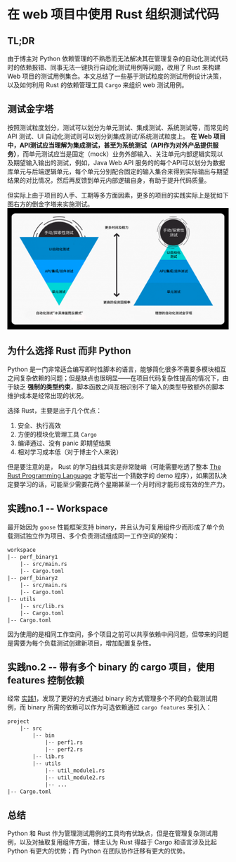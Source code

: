 # 在 web 项目中使用 Rust 组织测试代码

## TL;DR
由于博主对 Python 依赖管理的不熟悉而无法解决其在管理复杂的自动化测试代码时的依赖报错、同事无法一键执行自动化测试用例等问题，改用了 Rust 来构建 Web 项目的测试用例集合。本文总结了一些基于测试粒度的测试用例设计决策，以及如何利用 Rust 的依赖管理工具 `Cargo` 来组织 web 测试用例。

## 测试金字塔
按照测试粒度划分，测试可以划分为单元测试、集成测试、系统测试等，而常见的 API 测试、UI 自动化测试则可以划分到集成测试/系统测试粒度上。 **在 Web 项目中，API测试应当理解为集成测试，甚至为系统测试（API作为对外产品提供服务）**，而单元测试应当是固定（mock）业务外部输入、关注单元内部逻辑实现以及期望输入输出的测试，例如，Java Web API 服务的的每个API可以划分为数据库单元与后端逻辑单元，每个单元分别配合固定的输入集合来得到实际输出与期望结果的对比情况，然后再反馈到单元内部逻辑自身，有助于提升代码质量。

但实际上由于项目的人手、工期等多方面因素，更多的项目的实践实际上是犹如下图右方的倒金字塔来实施测试。
![测试金字塔](../static/测试金字塔.png)

## 为什么选择 Rust 而非 Python
Python 是一门非常适合编写即时性脚本的语言，能够简化很多不需要多模块相互之间复杂依赖的问题；但是缺点也很明显——在项目代码复杂性提高的情况下，由于缺乏 **强制的类型约束**，脚本函数之间互相识别不了输入的类型导致额外的脚本维护成本是经常出现的状况。

选择 Rust，主要是出于几个优点：
1. 安全、执行高效
2. 方便的模块化管理工具 `Cargo`
3. 编译通过、没有 panic 即期望结果
4. 相对学习成本低（对于博主个人来说）

但是要注意的是， Rust 的学习曲线其实是非常陡峭（可能需要吃透了整本 [The Rust Programming Language](https://doc.rust-lang.org/book/) 才能写出一个猜数字的 demo 程序），如果团队决定要学习的话，可能至少需要花两个星期甚至一个月时间才能形成有效的生产力。

## 实践no.1 -- Workspace
最开始因为 `goose` 性能框架支持 binary，并且认为可复用组件少而形成了单个负载测试独立作为项目、多个负责测试组成同一工作空间的架构：

```
workspace
|-- perf_binary1
    |-- src/main.rs
    |-- Cargo.toml
|-- perf_binary2
    |-- src/main.rs
    |-- Cargo.toml
|-- utils
    |-- src/lib.rs
    |-- Cargo.toml
|-- Cargo.toml
```

因为使用的是相同工作空间，多个项目之前可以共享依赖中间问题，但带来的问题是需要为每个负载测试创建新项目，增加配置复杂性。

## 实践no.2 -- 带有多个 binary 的 cargo 项目，使用 features 控制依赖
经常 [实践1](#实践no1----workspace)，发现了更好的方式通过 binary 的方式管理多个不同的负载测试用例，而 binary 所需的依赖可以作为可选依赖通过 `cargo features` 来引入：

```
project
    |-- src
        |-- bin
            |-- perf1.rs
            |-- perf2.rs
        |-- lib.rs
        |-- utils
            |-- util_module1.rs
            |-- util_module2.rs
            |-- ...
|-- Cargo.toml
```

## 总结
Python 和 Rust 作为管理测试用例的工具均有优缺点，但是在管理复杂测试用例，以及对抽取复用组件方面，博主认为 Rust 得益于 Cargo 和语言涉及比起 Python 有更大的优势；而 Python 在团队协作迁移有更大的优势。
